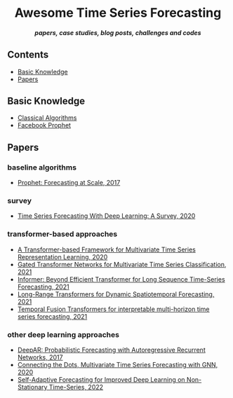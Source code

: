 <h1 align="center">Awesome Time Series Forecasting</h1>
<h5 align="center">papers, case studies, blog posts, challenges and codes</h5>

## Contents  
- [Basic Knowledge](#basic-knowledge)  
- [Papers](#papers)  

## Basic Knowledge  
- [Classical Algorithms](https://github.com/youyoungjang/awesome-timeseries-forecasting/tree/main/classic)  
- [Facebook Prophet](https://github.com/youyoungjang/awesome-timeseries-forecasting/tree/main/prophet)  

## Papers  

### baseline algorithms  
- [Prophet: Forecasting at Scale, 2017](https://peerj.com/preprints/3190.pdf)  

### survey  
- [Time Series Forecasting With Deep Learning: A Survey, 2020](https://arxiv.org/abs/2004.13408)  

### transformer-based approaches  
- [A Transformer-based Framework for Multivariate Time Series Representation Learning, 2020](https://arxiv.org/abs/2010.02803)  
- [Gated Transformer Networks for Multivariate Time Series Classification, 2021](https://arxiv.org/abs/2103.14438)  
- [Informer: Beyond Efficient Transformer for Long Sequence Time-Series Forecasting, 2021](https://ojs.aaai.org/index.php/AAAI/article/view/17325)  
- [Long-Range Transformers for Dynamic Spatiotemporal Forecasting, 2021](https://arxiv.org/abs/2109.12218)  
- [Temporal Fusion Transformers for interpretable multi-horizon time series forecasting, 2021](https://www.sciencedirect.com/science/article/pii/S0169207021000637)  

### other deep learning approaches  
- [DeepAR: Probabilistic Forecasting with Autoregressive Recurrent Networks, 2017](https://arxiv.org/pdf/1704.04110.pdf)  
- [Connecting the Dots, Multivariate Time Series Forecasting with GNN, 2020](https://arxiv.org/abs/2005.11650)  
- [Self-Adaptive Forecasting for Improved Deep Learning on Non-Stationary Time-Series, 2022](https://arxiv.org/abs/2202.02403)  
